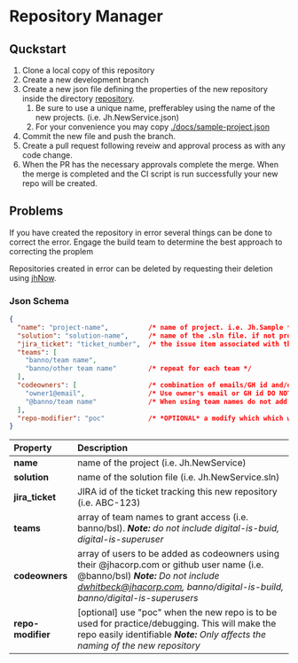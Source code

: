 # Repository Manager

## Quckstart
1. Clone a local copy of this repository
1. Create a new development branch
1. Create a new json file defining the properties of the new repository inside the directory [repository](./repository/). 
    1. Be sure to use a unique name, prefferabley using the name of the new projects. (i.e. Jh.NewService.json)
    1. For your convenience you may copy [./docs/sample-project.json](./docs/sample-project.json)
1. Commit the new file and push the branch.
1. Create a pull request following reveiw and approval process as with any code change. 
1. When the PR has the necessary approvals complete the merge. When the merge is completed and the CI script is run successfully your new repo will be created. 

## Problems
If you have created the repository in error several things can be done to correct the error. Engage the build team to determine the best approach to correcting the proplem

Repositories created in error can be deleted by requesting their deletion using [jhNow](https://jhnow.service-now.com/esc?id=sc_cat_item&sys_id=8b23353c470965d0365e3e48436d4386). 


### Json Schema

```json
{
  "name": "project-name",          /* name of project. i.e. Jh.Sample */
  "solution": "solution-name",     /* name of the .sln file. if not provided, [project-name].sln will be used */
  "jira_ticket": "ticket_number",  /* the issue item associated with the creation of the repository */
  "teams": [
    "banno/team name",                          
    "banno/other team name"        /* repeat for each team */
  ],
  "codeowners": [                  /* combination of emails/GH id and/or GH teams */
    "owner1@email",                /* Use owner's email or GH id DO NOT ADD dwhitbeck@jackhenry.com */ 
    "@banno/team name"             /* When using team names do not add digital-is-build */
  ],
  "repo-modifier": "poc"           /* *OPTIONAL* a modify which which will be appended to the name of the repository created */
}
```

| Property | Description |
|:----------|:-------------|
| **name** | name of the project (i.e. Jh.NewService) |
| **solution** | name of the solution file (i.e. Jh.NewService.sln) |
| **jira_ticket** | JIRA id of the ticket tracking this new repository (i.e. ABC-123)|
| **teams** | array of team names to grant access (i.e. banno/bsl). _**Note:** do not include digital-is-buid, digital-is-superuser_ |
| **codeowners** | array of users to be added as codeowners using their @jhacorp.com or github user name (i.e. @banno/bsl) _**Note:** Do not include dwhitbeck@jhacorp.com, banno/digital-is-build, banno/digital-is-superusers_ |
| **repo-modifier** | [optional]  use "poc" when the new repo is to be used for practice/debugging. This will make the repo easily identifiable _**Note:** Only affects the naming of the new repository_ |
